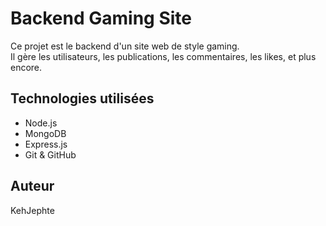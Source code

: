 # Backend Gaming Site

Ce projet est le backend d'un site web de style gaming.  
Il gère les utilisateurs, les publications, les commentaires, les likes, et plus encore.

## Technologies utilisées

- Node.js
- MongoDB
- Express.js
- Git & GitHub

## Auteur

KehJephte
